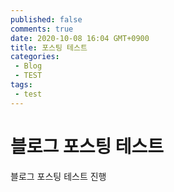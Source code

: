 ```yaml
---
published: false
comments: true
date: 2020-10-08 16:04 GMT+0900
title: 포스팅 테스트
categories:
 - Blog
 - TEST
tags: 
 - test
---
```




# 블로그 포스팅 테스트



블로그 포스팅 테스트 진행